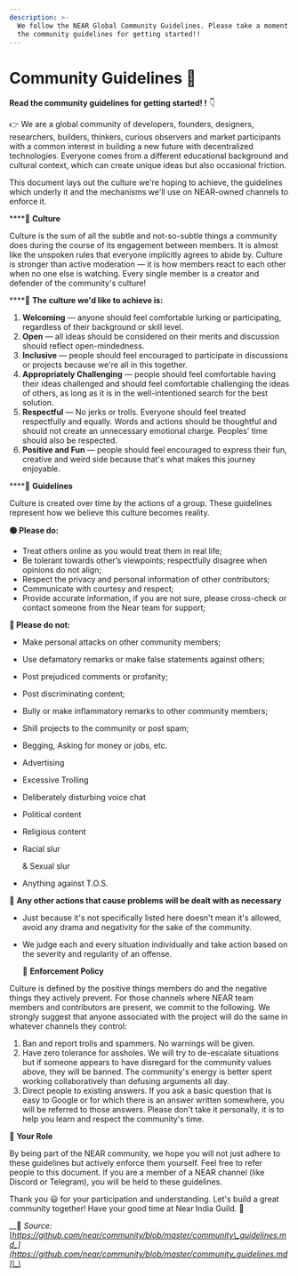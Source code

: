 ```yaml
---
description: >-
  We follow the NEAR Global Community Guidelines. Please take a moment to read
  the community guidelines for getting started!!
---
```


# Community Guidelines 🚩

**Read the community guidelines for getting started! !** 👇

👉 We are a global community of developers, founders, designers, researchers, builders, thinkers, curious observers and market participants with a common interest in building a new future with decentralized technologies. Everyone comes from a different educational background and cultural context, which can create unique ideas but also occasional friction.

This document lays out the culture we're hoping to achieve, the guidelines which underly it and the mechanisms we'll use on NEAR-owned channels to enforce it.

\*\*\*\*📌 **Culture**

Culture is the sum of all the subtle and not-so-subtle things a community does during the course of its engagement between members. It is almost like the unspoken rules that everyone implicitly agrees to abide by. Culture is stronger than active moderation — it is how members react to each other when no one else is watching. Every single member is a creator and defender of the community's culture!

\*\*\*\*🦄 **The culture we'd like to achieve is:**

1. **Welcoming** — anyone should feel comfortable lurking or participating, regardless of their background or skill level.
2. **Open** — all ideas should be considered on their merits and discussion should reflect open-mindedness.
3. **Inclusive** — people should feel encouraged to participate in discussions or projects because we're all in this together.
4. **Appropriately Challenging** — people should feel comfortable having their ideas challenged and should feel comfortable challenging the ideas of others, as long as it is in the well-intentioned search for the best solution.
5. **Respectful** — No jerks or trolls. Everyone should feel treated respectfully and equally. Words and actions should be thoughtful and should not create an unnecessary emotional charge. Peoples' time should also be respected.
6. **Positive and Fun** — people should feel encouraged to express their fun, creative and weird side because that's what makes this journey enjoyable.

\*\*\*\*📌 **Guidelines**

Culture is created over time by the actions of a group. These guidelines represent how we believe this culture becomes reality.

**🟢 Please do:**

* Treat others online as you would treat them in real life;
* Be tolerant towards other’s viewpoints; respectfully disagree when opinions do not align;
* Respect the privacy and personal information of other contributors;
* Communicate with courtesy and respect;
* Provide accurate information, if you are not sure, please cross-check or contact someone from the Near team for support;

**🔴 Please do not:**

* Make personal attacks on other community members;
* Use defamatory remarks or make false statements against others;
* Post prejudiced comments or profanity;
* Post discriminating content;
* Bully or make inflammatory remarks to other community members;
* Shill projects to the community or post spam;
* Begging, Asking for money or jobs, etc.
* Advertising 
* Excessive Trolling
* Deliberately disturbing voice chat
* Political content 
* Religious content 
* Racial slur 

  & Sexual slur 

* Anything against T.O.S.

📌 **Any other actions that cause problems will be dealt with as necessary**

* Just because it's not specifically listed here doesn't mean it's allowed, avoid any drama and negativity for the sake of the community. 
* We judge each and every situation individually and take action based on the severity and regularity of an offense.

  📌 **Enforcement Policy**

Culture is defined by the positive things members do and the negative things they actively prevent. For those channels where NEAR team members and contributors are present, we commit to the following. We strongly suggest that anyone associated with the project will do the same in whatever channels they control:

1. Ban and report trolls and spammers. No warnings will be given.
2. Have zero tolerance for assholes. We will try to de-escalate situations but if someone appears to have disregard for the community values above, they will be banned. The community's energy is better spent working collaboratively than defusing arguments all day.
3. Direct people to existing answers. If you ask a basic question that is easy to Google or for which there is an answer written somewhere, you will be referred to those answers. Please don't take it personally, it is to help you learn and respect the community's time.

📌 **Your Role**

By being part of the NEAR community, we hope you will not just adhere to these guidelines but actively enforce them yourself. Feel free to refer people to this document. If you are a member of a NEAR channel \(like Discord or Telegram\), you will be held to these guidelines.

Thank you 😃 for your participation and understanding. Let's build a great community together! Have your good time at Near India Guild. 🥳

\_\_📝 _Source:_ [_https://github.com/near/community/blob/master/community\_guidelines.md_](https://github.com/near/community/blob/master/community_guidelines.md)\_\_

